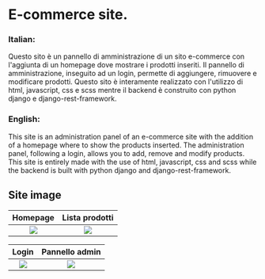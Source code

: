 # E-commerce site.
### Italian:
Questo sito è un pannello di amministrazione di un sito e-commerce con l'aggiunta di un homepage dove mostrare i prodotti inseriti. Il pannello di amministrazione, inseguito ad un login, permette di aggiungere, rimuovere e modificare prodotti. Questo sito è interamente realizzato con l'utilizzo di html, javascript, css e scss mentre il backend è construito con python django e django-rest-framework.

### English:
This site is an administration panel of an e-commerce site with the addition of a homepage where to show the products inserted. The administration panel, following a login, allows you to add, remove and modify products. This site is entirely made with the use of html, javascript, css and scss while the backend is built with python django and django-rest-framework.


## Site image

Homepage             |  Lista prodotti
:-------------------------:|:-------------------------:
![](https://github.com/Matteo181202/EcommerceSite/blob/master/.md/Screenshot%202022-03-29%20at%2012.48.28.png)  | ![](https://github.com/Matteo181202/EcommerceSite/blob/master/.md/Screenshot%202022-03-29%20at%2012.49.26.png)


Login             |  Pannello admin
:-------------------------:|:-------------------------:
![](https://github.com/Matteo181202/EcommerceSite/blob/master/.md/Screenshot%202022-03-29%20at%2012.49.47.png)  | ![](https://github.com/Matteo181202/EcommerceSite/blob/master/.md/Screenshot%202022-03-29%20at%2012.50.38.png)
